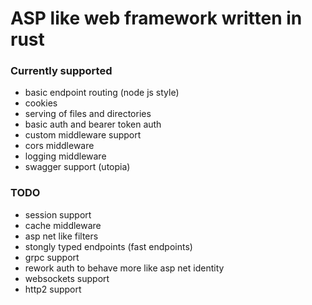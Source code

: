 # ASP like web framework written in rust

### Currently supported
- basic endpoint routing (node js style)
- cookies
- serving of files and directories
- basic auth and bearer token auth
- custom middleware support
- cors middleware
- logging middleware
- swagger support (utopia)

### TODO
- session support
- cache middleware
- asp net like filters
- stongly typed endpoints (fast endpoints)
- grpc support
- rework auth to behave more like asp net identity
- websockets support
- http2 support